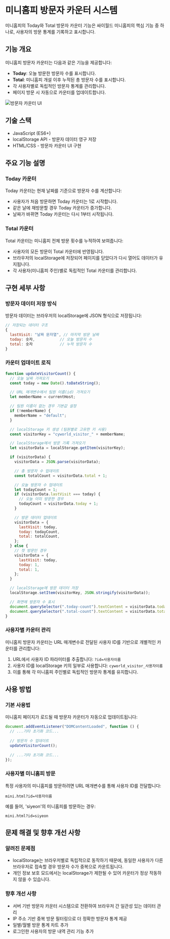 # 미니홈피 방문자 카운터 시스템

미니홈피의 Today와 Total 방문자 카운터 기능은 싸이월드 미니홈피의 핵심 기능 중 하나로, 사용자의 방문 통계를 기록하고 표시합니다.

## 기능 개요

미니홈피 방문자 카운터는 다음과 같은 기능을 제공합니다:

- **Today**: 오늘 방문한 방문자 수를 표시합니다.
- **Total**: 미니홈피 개설 이후 누적된 총 방문자 수를 표시합니다.
- 각 사용자별로 독립적인 방문자 통계를 관리합니다.
- 페이지 방문 시 자동으로 카운터를 업데이트합니다.

![방문자 카운터 UI](../../mini/image/counter_preview.png)

## 기술 스택

- JavaScript (ES6+)
- localStorage API - 방문자 데이터 영구 저장
- HTML/CSS - 방문자 카운터 UI 구현

## 주요 기능 설명

### Today 카운터

Today 카운터는 현재 날짜를 기준으로 방문자 수를 계산합니다:

- 사용자가 처음 방문하면 Today 카운터는 1로 시작합니다.
- 같은 날에 재방문할 경우 Today 카운터가 증가합니다.
- 날짜가 바뀌면 Today 카운터는 다시 1부터 시작됩니다.

### Total 카운터

Total 카운터는 미니홈피 전체 방문 횟수를 누적하여 보여줍니다:

- 사용자의 모든 방문이 Total 카운터에 반영됩니다.
- 브라우저의 localStorage에 저장되어 페이지를 닫았다가 다시 열어도 데이터가 유지됩니다.
- 각 사용자(미니홈피 주인)별로 독립적인 Total 카운터를 관리합니다.

## 구현 세부 사항

### 방문자 데이터 저장 방식

방문자 데이터는 브라우저의 localStorage에 JSON 형식으로 저장됩니다:

```javascript
// 저장되는 데이터 구조
{
  lastVisit: "날짜 문자열", // 마지막 방문 날짜
  today: 숫자,           // 오늘 방문자 수
  total: 숫자            // 누적 방문자 수
}
```

### 카운터 업데이트 로직

```javascript
function updateVisitorCount() {
  // 오늘 날짜 가져오기
  const today = new Date().toDateString();

  // URL 매개변수에서 팀원 이름(id) 가져오기
  let memberName = currentHost;

  // 팀원 이름이 없는 경우 기본값 설정
  if (!memberName) {
    memberName = "default";
  }

  // localStorage 키 생성 (팀원별로 고유한 키 사용)
  const visitorKey = "cyworld_visitor_" + memberName;

  // localStorage에서 방문 기록 가져오기
  let visitorData = localStorage.getItem(visitorKey);

  if (visitorData) {
    visitorData = JSON.parse(visitorData);

    // 총 방문자 수 업데이트
    const totalCount = visitorData.total + 1;

    // 오늘 방문자 수 업데이트
    let todayCount = 1;
    if (visitorData.lastVisit === today) {
      // 오늘 이미 방문한 경우
      todayCount = visitorData.today + 1;
    }

    // 방문 데이터 업데이트
    visitorData = {
      lastVisit: today,
      today: todayCount,
      total: totalCount,
    };
  } else {
    // 첫 방문인 경우
    visitorData = {
      lastVisit: today,
      today: 1,
      total: 1,
    };
  }

  // localStorage에 방문 데이터 저장
  localStorage.setItem(visitorKey, JSON.stringify(visitorData));

  // 화면에 방문자 수 표시
  document.querySelector(".today-count").textContent = visitorData.today;
  document.querySelector(".total-count").textContent = visitorData.total;
}
```

### 사용자별 카운터 관리

미니홈피 방문자 카운터는 URL 매개변수로 전달된 사용자 ID를 기반으로 개별적인 카운터를 관리합니다:

1. URL에서 사용자 ID 파라미터를 추출합니다: `?id=사용자이름`
2. 사용자 ID를 localStorage 키의 일부로 사용합니다: `cyworld_visitor_사용자이름`
3. 이를 통해 각 미니홈피 주인별로 독립적인 방문자 통계를 유지합니다.

## 사용 방법

### 기본 사용법

미니홈피 페이지가 로드될 때 방문자 카운터가 자동으로 업데이트됩니다:

```javascript
document.addEventListener("DOMContentLoaded", function () {
  // ...기타 초기화 코드...
  
  // 방문자 수 업데이트
  updateVisitorCount();
  
  // ...기타 초기화 코드...
});
```

### 사용자별 미니홈피 방문

특정 사용자의 미니홈피를 방문하려면 URL 매개변수를 통해 사용자 ID를 전달합니다:

```
mini.html?id=사용자이름
```

예를 들어, 'siyeon'의 미니홈피를 방문하는 경우:

```
mini.html?id=siyeon
```

## 문제 해결 및 향후 개선 사항

### 알려진 문제점

- localStorage는 브라우저별로 독립적으로 동작하기 때문에, 동일한 사용자가 다른 브라우저로 접속할 경우 방문자 수가 중복으로 카운트됩니다.
- 개인 정보 보호 모드에서는 localStorage가 제한될 수 있어 카운터가 정상 작동하지 않을 수 있습니다.

### 향후 개선 사항

- 서버 기반 방문자 카운터 시스템으로 전환하여 브라우저 간 일관성 있는 데이터 관리
- IP 주소 기반 중복 방문 필터링으로 더 정확한 방문자 통계 제공
- 일별/월별 방문 통계 차트 추가
- 로그인한 사용자의 방문 내역 관리 기능 추가 